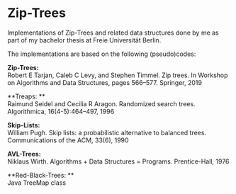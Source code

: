 # Zip-Trees
Implementations of Zip-Trees and related data structures done by me as part of my bachelor thesis at Freie Universität Berlin.

The implementations are based on the following (pseudo)codes:

**Zip-Trees:** <br/>
Robert E Tarjan, Caleb C Levy, and Stephen Timmel. Zip trees. 
   In Workshop on Algorithms and Data Structures, pages 566–577. Springer, 2019
      
**Treaps: **  <br/>
Raimund Seidel and Cecilia R Aragon. Randomized search trees. Algorithmica, 16(4-5):464–497, 1996

**Skip-Lists:**  <br/>
William Pugh. Skip lists: a probabilistic alternative to balanced trees. 
   Communications of the ACM, 33(6), 1990
      
**AVL-Trees:**  <br/>
Niklaus Wirth. Algorithms + Data Structures = Programs. Prentice-Hall, 1976

**Red-Black-Trees: **  <br/>
Java TreeMap class
